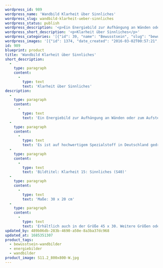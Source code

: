 ```yaml
---
wordpress_id: 989
wordpress_name: 'Wandbild Klarheit über Sinnliches'
wordpress_slug: wandbild-klarheit-ueber-sinnliches
wordpress_status: publish
wordpress_description: '<p>Ein Energiebild zur Aufhängung an Wänden oder zum Aufstellen im Raum mit einem aktivierbaren Informationsfeld zu: Klarheit - Sinnliches  - Sinnlichkeit: Gewinnung von Klarheit für Sinnlichkeit, sinnliche Wahrnehmung und für das Erleben mit den uns zur Verfügung stehenden Sinnen</p><p>Es ist auf hochwertigem Spezialstoff in Deutschland gedruckt und sorgfältig in Handarbeit auf Holzkeilrahmen aufgezogen. Laut Herstellerangaben ist der farbintensive Druck 70 Jahre lichtecht, waschbar und in einem umweltorientierten Verfahren hergestellt. Der Oberstoff ist mit einer Spezialbeschichtung unterfüttert, so dass, bei Aufhängung an der Wand, der rückseitige Holzrahmen auch bei hellen Farben unsichtbar ist.</p><p>Bildtitel: Klarheit 15: Sinnliches (S40)</p><p>Maße: 30 x 20 cm</p><p>Erhältlich auch in der Größe 45 x 30. Weitere Größen oder andere Seitenverhältnisse, sind bis 200 cm individuell für Sie innerhalb weniger Tage herstellbar. Bitte kontaktieren Sie uns hierfür unter <a href="mailto:info@elvedenverlag.de">info@elvedenverlag.de</a>.</p><p><a href="https://my.feenbaum.de/anwendung-energie-wandbilder/">Anwendungshinweise</a>      <a href="https://my.feenbaum.de/produktinformation-wandbilder/">Produktinformationen</a></p>'
wordpress_short_description: '<p>Klarheit über Sinnliches</p>'
wordpress_categories: '[{"id": 39, "name": "Bewusstsein", "slug": "bewusstsein-wandbilder"}, {"id": 22, "name": "Energiebilder", "slug": "energiebilder"}, {"id": 24, "name": "Wandbilder", "slug": "wandbilder"}]'
wordpress_images: '[{"id": 1374, "date_created": "2016-03-02T00:57:21", "date_created_gmt": "2016-03-01T22:57:21", "date_modified": "2016-03-02T00:57:21", "date_modified_gmt": "2016-03-01T22:57:21", "src": "https://my.feenbaum.de/wp-content/uploads/2016/03/S11.2_800x800-W.jpg", "name": "S11.2_800x800-W", "alt": ""}]'
id: 989
blueprint: product
title: 'Wandbild Klarheit über Sinnliches'
short_description:
  -
    type: paragraph
    content:
      -
        type: text
        text: 'Klarheit über Sinnliches'
description:
  -
    type: paragraph
    content:
      -
        type: text
        text: 'Ein Energiebild zur Aufhängung an Wänden oder zum Aufstellen im Raum mit einem aktivierbaren Informationsfeld zu: Klarheit - Sinnliches  - Sinnlichkeit: Gewinnung von Klarheit für Sinnlichkeit, sinnliche Wahrnehmung und für das Erleben mit den uns zur Verfügung stehenden Sinnen'
  -
    type: paragraph
    content:
      -
        type: text
        text: 'Es ist auf hochwertigem Spezialstoff in Deutschland gedruckt und sorgfältig in Handarbeit auf Holzkeilrahmen aufgezogen. Laut Herstellerangaben ist der farbintensive Druck 70 Jahre lichtecht, waschbar und in einem umweltorientierten Verfahren hergestellt. Der Oberstoff ist mit einer Spezialbeschichtung unterfüttert, so dass, bei Aufhängung an der Wand, der rückseitige Holzrahmen auch bei hellen Farben unsichtbar ist.'
  -
    type: paragraph
    content:
      -
        type: text
        text: 'Bildtitel: Klarheit 15: Sinnliches (S40)'
  -
    type: paragraph
    content:
      -
        type: text
        text: 'Maße: 30 x 20 cm'
  -
    type: paragraph
    content:
      -
        type: text
        text: 'Erhältlich auch in der Größe 45 x 30. Weitere Größen oder andere Seitenverhältnisse, sind bis 200 cm individuell für Sie innerhalb weniger Tage herstellbar. Bitte kontaktieren Sie uns hierfür unter info@elvedenverlag.de.'
updated_by: 489b06db-283b-4690-a50e-8a3ba37dc968
updated_at: 1685351307
product_tags:
  - bewusstsein-wandbilder
  - energiebilder
  - wandbilder
product_image: S11.2_800x800-W.jpg
---
```

